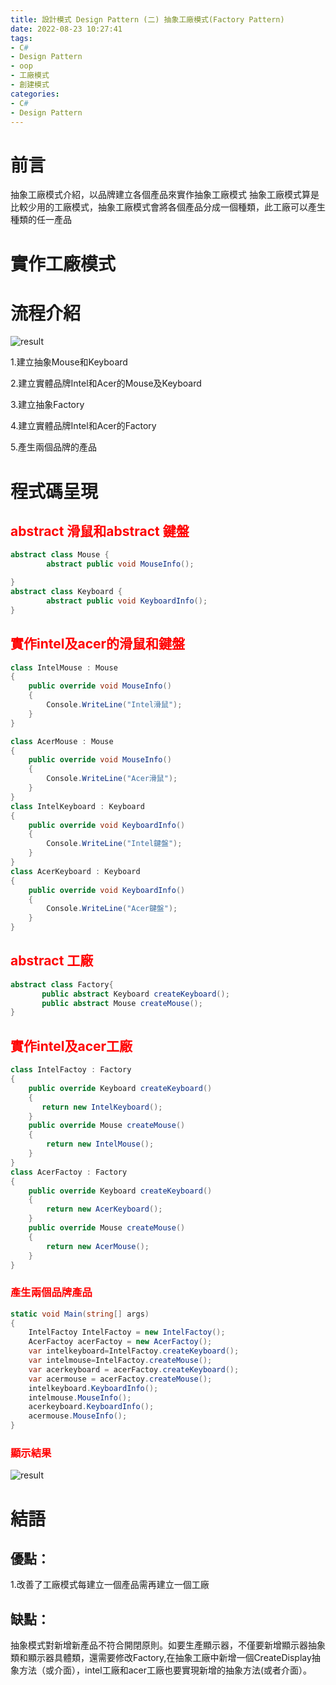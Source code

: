 ```yaml
---
title: 設計模式 Design Pattern (二) 抽象工廠模式(Factory Pattern)
date: 2022-08-23 10:27:41
tags: 
- C#
- Design Pattern
- oop
- 工廠模式
- 創建模式
categories: 
- C#
- Design Pattern
---
```






# 前言
抽象工廠模式介紹，以品牌建立各個產品來實作抽象工廠模式
抽象工廠模式算是比較少用的工廠模式，抽象工廠模式會將各個產品分成一個種類，此工廠可以產生種類的任一產品

<!--more-->

# 實作工廠模式
# 流程介紹

![result](../image/designpattern/designpattern_factory_3_1.PNG "result")

1.建立抽象Mouse和Keyboard

2.建立實體品牌Intel和Acer的Mouse及Keyboard

3.建立抽象Factory

4.建立實體品牌Intel和Acer的Factory

5.產生兩個品牌的產品

# 程式碼呈現

<h2 style="color:red">abstract 滑鼠和abstract 鍵盤</h2>

```C#
abstract class Mouse {
        abstract public void MouseInfo();

}
abstract class Keyboard {
        abstract public void KeyboardInfo();
}
```

<h2 style="color:red">實作intel及acer的滑鼠和鍵盤</h2>

```C#
class IntelMouse : Mouse
{
    public override void MouseInfo()
    {
        Console.WriteLine("Intel滑鼠");
    }
}

class AcerMouse : Mouse
{
    public override void MouseInfo()
    {
        Console.WriteLine("Acer滑鼠");
    }
}
class IntelKeyboard : Keyboard
{
    public override void KeyboardInfo()
    {
        Console.WriteLine("Intel鍵盤");
    }
}
class AcerKeyboard : Keyboard
{
    public override void KeyboardInfo()
    {
        Console.WriteLine("Acer鍵盤");
    }
}
```


<h2 style="color:red">abstract 工廠</h2>

```C#
abstract class Factory{
       public abstract Keyboard createKeyboard();
       public abstract Mouse createMouse();
}
```


<h2 style="color:red">實作intel及acer工廠</h2>

```C#
class IntelFactoy : Factory
{
    public override Keyboard createKeyboard()
    {
       return new IntelKeyboard();
    }
    public override Mouse createMouse()
    {
        return new IntelMouse();
    }
}
class AcerFactoy : Factory
{
    public override Keyboard createKeyboard()
    {
        return new AcerKeyboard();
    }
    public override Mouse createMouse()
    {
        return new AcerMouse();
    }
}
```

<h3 style="color:red">產生兩個品牌產品</h3>


```C#
static void Main(string[] args)
{
    IntelFactoy IntelFactoy = new IntelFactoy();
    AcerFactoy acerFactoy = new AcerFactoy();
    var intelkeyboard=IntelFactoy.createKeyboard();
    var intelmouse=IntelFactoy.createMouse();
    var acerkeyboard = acerFactoy.createKeyboard();
    var acermouse = acerFactoy.createMouse();
    intelkeyboard.KeyboardInfo();
    intelmouse.MouseInfo();    
    acerkeyboard.KeyboardInfo();
    acermouse.MouseInfo();
}
```

<h3 style="color:red">顯示結果</h3>

![result](../image/designpattern/designpattern_factory_3_2.PNG "result")


# 結語

## 優點：
1.改善了工廠模式每建立一個產品需再建立一個工廠


## 缺點：
抽象模式對新增新產品不符合開閉原則。如要生產顯示器，不僅要新增顯示器抽象類和顯示器具體類，還需要修改Factory,在抽象工廠中新增一個CreateDisplay抽象方法（或介面），intel工廠和acer工廠也要實現新增的抽象方法(或者介面）。
